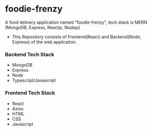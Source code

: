 # foodie-frenzy

A food delivery application named "foodie-frenzy", tech stack is MERN (MongoDB, Express, Reactjs, Nodejs)

- This Repository consists of Frontend(React) and Backend(Node, Express) of the web applicaiton.

### Backend Tech Stack

- MongoDB
- Express
- Node
- Typescript/Javascript

### Frontend Tech Stack

- React
- Axios
- HTML
- CSS
- Javascript
